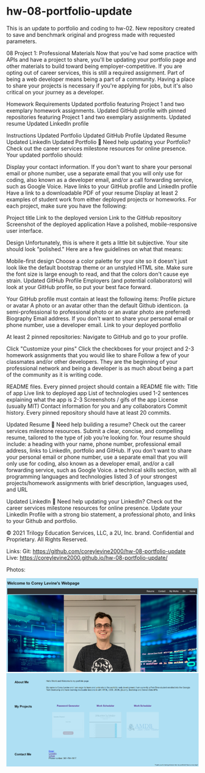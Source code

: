 # hw-08-portfolio-update
This is an update to portfolio and coding to hw-02. New repository created to save and benchmark original and progress made with requested parameters.

08 Project 1: Professional Materials
Now that you've had some practice with APIs and have a project to share, you'll be updating your portfolio page and other materials to build toward being employer-competitive.
If you are opting out of career services, this is still a required assignment. Part of being a web developer means being a part of a community. Having a place to share your projects is necessary if you're applying for jobs, but it's also critical on your journey as a developer.

Homework Requirements
Updated portfolio featuring Project 1 and two exemplary homework assignments.
Updated GitHub profile with pinned repositories featuring Project 1 and two exemplary assignments.
Updated resume
Updated LinkedIn profile

Instructions
Updated Portfolio
Updated GitHub Profile
Updated Resume
Updated LinkedIn
Updated Portfolio
💁 Need help updating your Portfolio? Check out the career services milestone resources for online presence.
Your updated portfolio should:


Display your contact information. If you don't want to share your personal email or phone number, use a separate email that you will only use for coding, also known as a developer email, and/or a call forwarding service, such as Google Voice.
Have links to your GitHub profile and LinkedIn profile
Have a link to a downloadable PDF of your resume
Display at least 2 examples of student work from either deployed projects or homeworks. For each project, make sure you have the following:

Project title
Link to the deployed version
Link to the GitHub repository
Screenshot of the deployed application
Have a polished, mobile-responsive user interface.

Design
Unfortunately, this is where it gets a little bit subjective. Your site should look
"polished." Here are a few guidelines on what that means:


Mobile-first design
Choose a color palette for your site so it doesn't just look like the default bootstrap theme or an unstyled HTML site.
Make sure the font size is large enough to read, and that the colors don't cause eye strain.
Updated GitHub Profile
Employers (and potential collaborators) will look at your GitHub profile, so put your best face forward.

Your GitHub profile must contain at least the following items:
Profile picture or avatar
A photo or an avatar other than the default Github identicon. (a semi-professional to professional photo or an avatar photo are preferred)
Biography
Email address. If you don't want to share your personal email or phone number, use a developer email.
Link to your deployed portfolio

At least 2 pinned repositories:
Navigate to GitHub and go to your profile.


Click "Customize your pins"
Click the checkboxes for your project and 2-3 homework assignments that you would like to share
Follow a few of your classmates and/or other developers. They are the beginning of your professional network and being a developer is as much about being a part of the community as it is writing code.


README files. Every pinned project should contain a README file with:
Title of app
Live link to deployed app
List of technologies used
1-2 sentences explaining what the app is
2-3 Screenshots / gifs of the app
License (usually MIT)
Contact information for you and any collaborators
Commit history. Every pinned repository should have at least 20 commits.

Updated Resume
💁 Need help building a resume? Check out the career services milestone resources.
Submit a clear, concise, and compelling resume, tailored to the type of job you’re looking for.
Your resume should include:
a heading with your name, phone number, professional email address, links to LinkedIn, portfolio and GitHub. If you don't want to share your personal email or phone number, use a separate email that you will only use for coding, also known as a developer email, and/or a call forwarding service, such as Google Voice.
a technical skills section, with all programming languages and technologies listed
3 of your strongest projects/homework assignments with brief description, languages used, and URL

Updated LinkedIn
💁 Need help updating your LinkedIn? Check out the career services milestone resources for online presence.
Update your LinkedIn Profile with a strong bio statement, a professional photo, and links to your Github and portfolio.

© 2021 Trilogy Education Services, LLC, a 2U, Inc. brand. Confidential and Proprietary. All Rights Reserved.

Links:
Git: https://github.com/coreylevine2000/hw-08-portfolio-update
Live: https://coreylevine2000.github.io/hw-08-portfolio-update/

Photos:

![plot](./assests/Images/hw8p1.PNG)
![plot](./assests/Images/hw8p2.PNG)